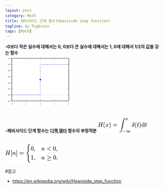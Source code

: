 ```yaml
---
layout: post
category: Math
title: 헤비사이드 단계 함수(Heaviside step function)
tagline: by Pigbrain
tags: [Math]
---
```


<!--more-->

**-0보다 작은 실수에 대해서는 0, 0보다 큰 실수에 대해서는 1, 0에 대해서 1/2의 값을 갖는 함수**  
<img src="/assets/themes/Snail/img/Math/HeavisideStepFunction/graph.png" alt="">  
<br>  
**-헤비사이드 단계 함수는 [디랙 델타](https://en.wikipedia.org/wiki/Dirac_delta_function) 함수의 부정적분**
<img src="/assets/themes/Snail/img/Math/HeavisideStepFunction/formula1.png" alt="">  
<br>  
<img src="/assets/themes/Snail/img/Math/HeavisideStepFunction/formula2.png" alt="">  
  

#참고
* https://en.wikipedia.org/wiki/Heaviside_step_function
